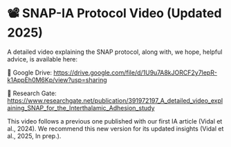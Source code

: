 # 📽️ SNAP-IA Protocol Video (Updated 2025)

A detailed video explaining the SNAP protocol, along with, we hope, helpful advice, is available here:

🔗 Google Drive:  https://drive.google.com/file/d/1U9u7A8kJORCF2y7lepR-k1AppEh0M6Kp/view?usp=sharing

🔗 Research Gate: https://www.researchgate.net/publication/391972197_A_detailed_video_explaining_SNAP_for_the_Interthalamic_Adhesion_study

This video follows a previous one published with our first IA article (Vidal et al., 2024). We recommend this new version for its updated insights (Vidal et al., 2025, In prep.).

